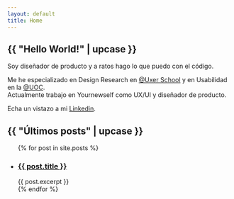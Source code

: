 ```yaml
---
layout: default
title: Home
---
```

<section id="home">
    <div class="row align-items-center">
        <div class="col-sm-12 col-md-6">
            <h1>{{ "Hello World!" | upcase }}</h1>
            <p>Soy diseñador de producto y a ratos hago lo que puedo con el código.</p>
            <p>Me he especializado en Design Research en <a href="https://www.uxerschool.com" target="_blank">@Uxer School</a> y en Usabilidad en la <a href="https://www.uoc.edu" target="_blank">@UOC</a>.<br>
            Actualmente trabajo en Yournewself como UX/UI y diseñador de producto.</p>
            <p>Echa un vistazo a mi <a href="https://www.linkedin.com/in/xavipuighernandez/" target="_blank">Linkedin</a>.</p>
        </div>
        <div class="col-sm-12 col-md-6">
            <!--<img src="assets/img/rocks.png">-->
        </div>
    </div>
</section>

<h2>{{ "Últimos posts" | upcase }}</h2>

<ul class="home_posts">

  {% for post in site.posts %}
    <li class="post">
      <h3>
        <a href="{{ post.url }}">{{ post.title }}</a>
      </h3>
      {{ post.excerpt }}
    </li>
  {% endfor %}
</ul>
